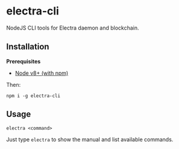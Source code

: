 # electra-cli

NodeJS CLI tools for Electra daemon and blockchain.

## Installation

**Prerequisites**
- [Node v8+ (with npm)](https://nodejs.org)

Then:

    npm i -g electra-cli

## Usage

    electra <command>

Just type `electra` to show the manual and list available commands.
